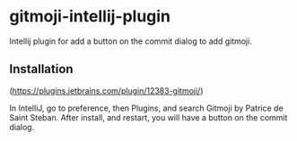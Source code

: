 # gitmoji-intellij-plugin

Intellij plugin for add a button on the commit dialog to add gitmoji.

## Installation

(https://plugins.jetbrains.com/plugin/12383-gitmoji/)

In IntelliJ, go to preference, then Plugins, and search Gitmoji by Patrice de Saint Steban.
After install, and restart, you will have a button on the commit dialog.
